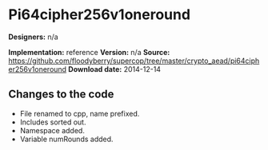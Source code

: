 # Pi64cipher256v1oneround

**Designers:** n/a

**Implementation:** reference
**Version:** n/a
**Source:** https://github.com/floodyberry/supercop/tree/master/crypto_aead/pi64cipher256v1oneround
**Download date:** 2014-12-14

## Changes to the code

* File renamed to cpp, name prefixed.
* Includes sorted out.
* Namespace added.
* Variable numRounds added.
